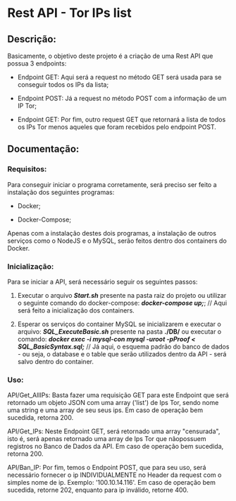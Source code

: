 # Rest API - Tor IPs list
## Descrição:
Basicamente, o objetivo deste projeto é a criação de uma Rest API que possua 3 endpoints:

* Endpoint GET: Aqui será a request no método GET será usada para se conseguir todos os IPs da lista;

* Endpoint POST: Já a request no método POST com a informação de um IP Tor;

* Endpoint GET: Por fim, outro request GET que retornará a lista de todos os IPs Tor menos aqueles que foram recebidos pelo endpoint POST.

## Documentação:

### Requisitos:
Para conseguir iniciar o programa corretamente, será preciso ser feito a instalação dos seguintes programas:

* Docker;

* Docker-Compose;

Apenas com a instalação destes dois programas, a instalação de outros serviços como o NodeJS e o MySQL, serão feitos dentro dos containers do Docker.

### Inicialização:
Para se iniciar a API, será necessário seguir os seguintes passos:

1. Executar o arquivo ***Start.sh*** presente na pasta raiz do projeto ou utilizar o seguinte comando do docker-compose: ***docker-compose up;***; // Aqui será feito a inicialização dos containers.

2. Esperar os serviços do container MySQL se inicializarem e executar o arquivo: ***SQL_ExecuteBasic.sh*** presente na pasta **./DB/** ou executar o comando: ***docker exec -i mysql-con mysql -uroot -pProof < SQL_BasicSyntax.sql;*** // Já aqui, o esquema padrão do banco de dados - ou seja, o database e o table que serão utilizados dentro da API - será salvo dentro do container.


### Uso:
API/Get_AllIPs: Basta fazer uma requisição GET para este Endpoint que será retornado um objeto JSON com uma array ('list') de Ips Tor, sendo nome uma string e uma array de seu seus ips. Em caso de operação bem sucedida, retorna 200.

API/Get_IPs: Neste Endpoint GET, será retornado uma array "censurada", isto é, será apenas retornado uma array de Ips Tor que nãopossuem registros no Banco de Dados da API. Em caso de operação bem sucedida, retorna 200.

API/Ban_IP: Por fim, temos o Endpoint POST, que para seu uso, será necessário fornecer o ip INDIVIDUALMENTE no Header da request com o simples nome de ip. Exemplo: '100.10.14.116'. Em caso de operação bem sucedida, retorne 202, enquanto para ip inválido, retorne 400.